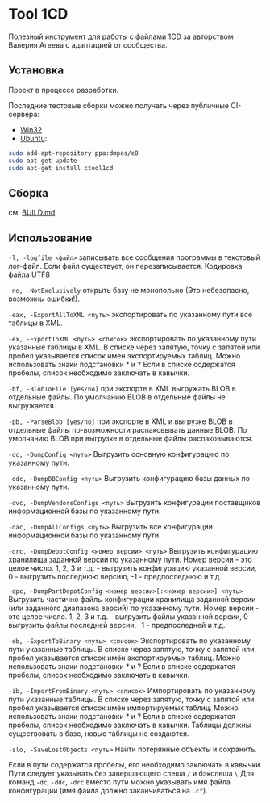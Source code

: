 # Tool 1CD

Полезный инструмент для работы с файлами 1CD за авторством Валерия Агеева с адаптацией от сообщества.

## Установка

Проект в процессе разработки.

Последние тестовые сборки можно получать через публичные CI-сервера:

 * [Win32](https://ci.appveyor.com/api/projects/dmpas/tool1cd/artifacts/bin%2FRelease%2Fctool1cd.exe?branch=develop)
 * [Ubuntu](https://launchpad.net/~dmpas/+archive/ubuntu/e8):
```sh
sudo add-apt-repository ppa:dmpas/e8
sudo apt-get update
sudo apt-get install ctool1cd
```

## Сборка

см. [BUILD.md](BUILD.md)

## Использование

 `-l, -logfile <файл>`
   записывать все сообщения программы в текстовый лог-файл. Если файл существует, он перезаписывается. Кодировка файла UTF8

 `-ne, -NotExclusively`
   открыть базу не монопольно (Это небезопасно, возможны ошибки!).

 `-eax, -ExportAllToXML <путь>`
   экспортировать по указанному пути все таблицы в XML.

 `-ex, -ExportToXML <путь> <список>`
   экспортировать по указанному пути указанные таблицы в XML.
   В списке через запятую, точку с запятой или пробел указывается список имен экспортируемых таблиц. Можно использовать знаки подстановки * и ?
   Если в списке содержатся пробелы, список необходимо заключать в кавычки.

 `-bf, -BlobToFile [yes/no]`
   при экспорте в XML выгружать BLOB в отдельные файлы.
   По умолчанию BLOB в отдельные файлы не выгружается.

 `-pb, -ParseBlob [yes/no]`
   при экспорте в XML и выгрузке BLOB в отдельные файлы по-возможности распаковывать данные BLOB.
   По умолчанию BLOB при выгрузке в отдельные файлы распаковываются.

 `-dc, -DumpConfig <путь>`
   Выгрузить основную конфигурацию по указанному пути.

 `-ddc, -DumpDBConfig <путь>`
   Выгрузить конфигурацию базы данных по указанному пути.

 `-dvc, -DumpVendorsConfigs <путь>`
   Выгрузить конфигурации поставщиков информационной базы по указанному пути.

 `-dac, -DumpAllConfigs <путь>`
   Выгрузить все конфигурации информационной базы по указанному пути.

 `-drc, -DumpDepotConfig <номер версии> <путь>`
   Выгрузить конфигурацию хранилища заданной версии по указанному пути.
   Номер версии - это целое число. 1, 2, 3 и т.д. - выгрузить конфигурацию указанной версии, 0 - выгрузить последнюю версию, -1 - предпоследнюю и т.д.

 `-dpc, -DumpPartDepotConfig <номер версии>[:<номер версии>] <путь>`
   Выгрузить частично файлы конфигурации хранилища заданной версии (или заданного диапазона версий) по указанному пути.
   Номер версии - это целое число. 1, 2, 3 и т.д. - выгрузить файлы указанной версии, 0 - выгрузить файлы последней версии, -1 - предпоследней и т.д.

 `-eb, -ExportToBinary <путь> <список>`
   Экспортировать по указанному пути указанные таблицы.
   В списке через запятую, точку с запятой или пробел указывается список имён экспортируемых таблиц. Можно использовать знаки подстановки * и ?
   Если в списке содержатся пробелы, список необходимо заключать в кавычки.

 `-ib, -ImportFromBinary <путь> <список>`
   Импортировать по указанному пути указанные таблицы.
   В списке через запятую, точку с запятой или пробел указывается список имён импортируемых таблиц. Можно использовать знаки подстановки * и ?
   Если в списке содержатся пробелы, список необходимо заключать в кавычки.
   Таблицы должны существовать в базе, новые таблицы не создаются.

 `-slo, -SaveLostObjects <путь>`
   Найти потерянные объекты и сохранить.

Если в пути содержатся пробелы, его необходимо заключать в кавычки. Пути следует указывать без завершающего слеша `/` и бэкслеша `\`
Для команд `-dc`, `-ddc`, `-drc` вместо пути можно указывать имя файла конфигурации (имя файла должно заканчиваться на `.cf`).
